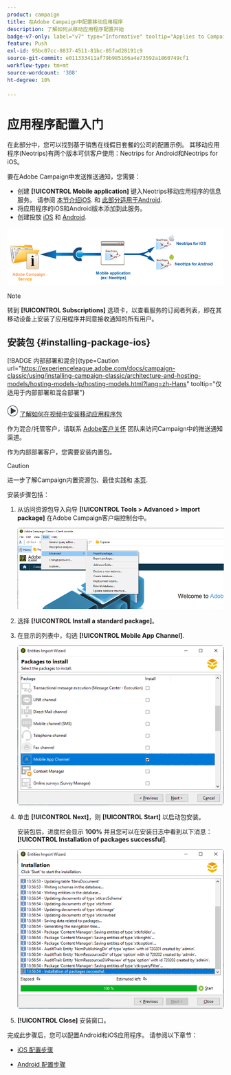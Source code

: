 ```yaml
---
product: campaign
title: 在Adobe Campaign中配置移动应用程序
description: 了解如何从移动应用程序配置开始
badge-v7-only: label="v7" type="Informative" tooltip="Applies to Campaign Classic v7 only"
feature: Push
exl-id: 95bc07cc-8837-4511-81bc-05fad28191c9
source-git-commit: e011333411af79b985166a4e73592a1860749cf1
workflow-type: tm+mt
source-wordcount: '308'
ht-degree: 10%

---
```


# 应用程序配置入门



在此部分中，您可以找到基于销售在线假日套餐的公司的配置示例。 其移动应用程序(Neotrips)有两个版本可供客户使用：Neotrips for Android和Neotrips for iOS。

要在Adobe Campaign中发送推送通知，您需要：

* 创建 **[!UICONTROL Mobile application]** 键入Neotrips移动应用程序的信息服务。 请参阅 [本节介绍iOS](configuring-the-mobile-application.md#configuring-ios-service). 和 [此部分适用于Android](configuring-the-mobile-application-android.md#configuring-android-service).
* 将应用程序的iOS和Android版本添加到此服务。
* 创建投放 [iOS](create-notifications-ios.md) 和 [Android](create-notifications-android.md).

![](assets/nmac_service_diagram.png)

>[!NOTE]
>
>转到 **[!UICONTROL Subscriptions]** 选项卡，以查看服务的订阅者列表，即在其移动设备上安装了应用程序并同意接收通知的所有用户。

## 安装包 {#installing-package-ios}

[!BADGE 内部部署和混合]{type=Caution url="https://experienceleague.adobe.com/docs/campaign-classic/using/installing-campaign-classic/architecture-and-hosting-models/hosting-models-lp/hosting-models.html?lang=zh-Hans" tooltip="仅适用于内部部署和混合部署"}

![](assets/do-not-localize/how-to-video.png) [了解如何在视频中安装移动应用程序包](https://experienceleague.adobe.com/docs/campaign-classic-learn/tutorials/sending-messages/push-channel/installing-the-mobile-app-channel.html?lang=en#sending-messages)

作为混合/托管客户，请联系 [Adobe客户关怀](https://helpx.adobe.com/cn/enterprise/admin-guide.html/enterprise/using/support-for-experience-cloud.ug.html) 团队来访问Campaign中的推送通知渠道。

作为内部部署客户，您需要安装内置包。

>[!CAUTION]
>
>进一步了解Campaign内置资源包、最佳实践和 [本页](../../installation/using/installing-campaign-standard-packages.md).

安装步骤包括：

1. 从访问资源包导入向导 **[!UICONTROL Tools > Advanced > Import package]** 在Adobe Campaign客户端控制台中。

   ![](assets/package_ios.png)

1. 选择 **[!UICONTROL Install a standard package]**。

1. 在显示的列表中，勾选 **[!UICONTROL Mobile App Channel]**.

   ![](assets/package_ios_2.png)

1. 单击 **[!UICONTROL Next]**，则 **[!UICONTROL Start]** 以启动包安装。

   安装包后，进度栏会显示 **100%** 并且您可以在安装日志中看到以下消息： **[!UICONTROL Installation of packages successful]**.

   ![](assets/package_ios_3.png)

1. **[!UICONTROL Close]** 安装窗口。

完成此步骤后，您可以配置Android和iOS应用程序。
请参阅以下章节：

* [iOS 配置步骤](configuring-the-mobile-application.md)

* [Android 配置步骤](configuring-the-mobile-application-android.md)
